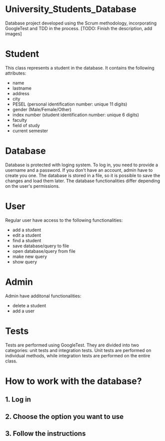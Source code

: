 # University_Students_Database
Database project developed using the Scrum methodology, incorporating GoogleTest and TDD in the process.
[TODO: Finish the description, add images]

# Student
This class represents a student in the database. It contains the following attributes:
- name
- lastname
- address
- city
- PESEL (personal identification number: unique 11 digits)
- gender (Male/Female/Other)
- index number (student identification number: unique 6 digits)
- faculty
- field of study
- current semester

# Database
Database is protected with loging system. To log in, you need to provide a username and a password. If you don't have an account, admin have to create you one. The database is stored in a file, so it is possible to save the changes and load them later. The database functionalities differ depending on the user's permissions.

# User
Regular user have access to the following functionalities:
- add a student
- edit a student
- find a student
- save database/query to file
- open database/query from file
- make new query
- show query

# Admin
Admin have additonal functionalities:
- delete a student
- add a user

# Tests
Tests are performed using GoogleTest. They are divided into two categories: unit tests and integration tests. Unit tests are performed on individual methods, while integration tests are performed on the entire class.

# How to work with the database?

## 1. Log in
## 2. Choose the option you want to use
## 3. Follow the instructions